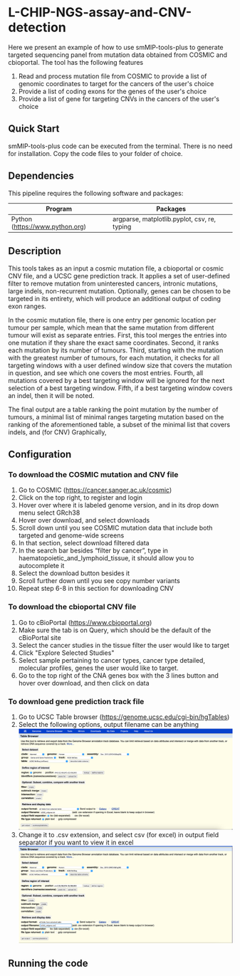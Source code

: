 # L-CHIP-NGS-assay-and-CNV-detection

Here we present an example of how to use smMIP-tools-plus
to generate targeted sequencing panel from mutation
data obtained from COSMIC and cbioportal.
The tool has the following features
1. Read and process mutation file from COSMIC to
provide a list of genomic coordinates to target for
the cancers of the user's choice
2. Provide a list of coding exons for the genes of
the user's choice
3. Provide a list of gene for targeting CNVs in the
cancers of the user's choice
## Quick Start

smMIP-tools-plus code can be executed from the 
terminal. There is no need for installation. Copy
the code files to your folder of choice.

## Dependencies
This pipeline requires the following software and packages:

| Program                         | Packages                                     |
|---------------------------------|----------------------------------------------|
| Python (https://www.python.org) | argparse, matplotlib.pyplot, csv, re, typing |        

## Description
This tools takes as an input a cosmic mutation file,
a cbioportal or cosmic CNV file, and a UCSC gene prediction
track. It applies a set of user-defined filter to remove mutation from uninterested cancers,
intronic mutations, large indels, non-recurrent mutation. Optionally, genes can
be chosen to be targeted in its entirety, which will produce an additional output
of coding exon ranges. 

In the cosmic mutation file, there is one entry per genomic location per tumour
per sample, which mean that the same mutation from different tumour will exist 
as separate entries. First, this tool merges the entries into one mutation if
they share the exact same coordinates. Second, it ranks each mutation by its
number of tumours. Third, starting with the mutation with the greatest number of
tumours, for each mutation, it checks for all targeting windows with a user
defined window size that covers the mutation in question, and see which one covers
the most entries. Fourth, all mutations covered by a best targeting window will be
ignored for the next selection of a best targeting window. Fifth, if a best
targeting window covers an indel, then it will be noted. 

The final output are a table ranking the point mutation by the number of tumours,
a minimal list of minimal ranges targeting mutation based on the ranking of the
aforementioned table, a subset of the minimal list that covers indels, and (for CNV)
Graphically, 

## Configuration 
### To download the COSMIC mutation and CNV file
1. Go to COSMIC (https://cancer.sanger.ac.uk/cosmic)
2. Click on the top right, to register and login
3. Hover over where it is labeled genome version, and in its drop down menu select GRch38
4. Hover over download, and select downloads
5. Scroll down until you see COSMIC mutation data that include both targeted and genome-wide screens
6. In that section, select download filtered data
7. In the search bar besides “filter by cancer”, type in haematopoietic_and_lymphoid_tissue, it should allow you to autocomplete it
8. Select the download button besides it 
9. Scroll further down until you see copy number variants 
10. Repeat step 6-8 in this section for downloading CNV

### To download the cbioportal CNV file
1. Go to cBioPortal (https://www.cbioportal.org)
2. Make sure the tab is on Query, which should be the
default of the cBioPortal site
3. Select the cancer studies in the tissue filter the user
would like to target
4. Click "Explore Selected Studies"
5. Select sample pertaining to cancer types,
cancer type detailed, molecular profiles, genes
the user would like to target.
6. Go to the top right of the CNA genes box with
the 3 lines button and hover over download, and then
click on data 

### To download gene prediction track file
1. Go to UCSC Table browser (https://genome.ucsc.edu/cgi-bin/hgTables)
2. Select the following options, output filename can be anything
![img.png](./UCSC_table_browser_options.png)
3. Change it to .csv extension, and select csv
(for excel) in output field separator if you want
to view it in excel
![img.png](./UCSC_table_browser_excel_options.png)

## Running the code
